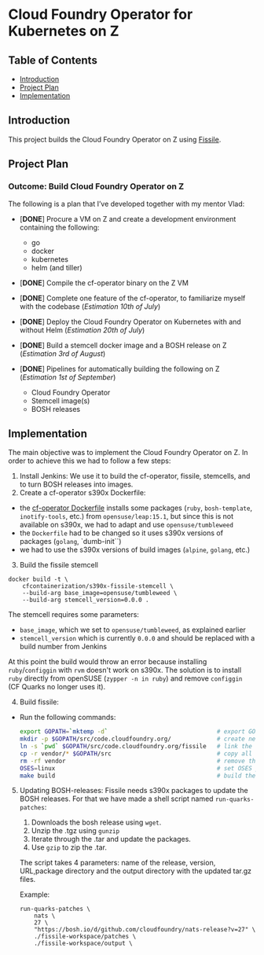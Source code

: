 # Cloud Foundry Operator for Kubernetes on Z


## Table of Contents
* [Introduction](#Introduction)
* [Project Plan](#Project-Plan)
* [Implementation](#Implementation)
## Introduction
This project builds the Cloud Foundry Operator on Z using [Fissile](https://github.com/cloudfoundry-incubator/fissile).
## Project Plan
### Outcome: Build Cloud Foundry Operator on Z

The following is a plan that I’ve developed together with my mentor Vlad:
* [**DONE**] Procure a VM on Z and create a development environment containing the following:
  * go
  * docker
  * kubernetes
  * helm (and tiller)

* [**DONE**] Compile the cf-operator binary on the Z VM
* [**DONE**] Complete one feature of the cf-operator, to familiarize myself with the codebase (*Estimation 10th of July*)
* [**DONE**] Deploy the Cloud Foundry Operator on Kubernetes with and without Helm (*Estimation 20th of July*)
* [**DONE**] Build a stemcell docker image and a BOSH release on Z (*Estimation 3rd of August*)
* [**DONE**] Pipelines for automatically building the following on Z (*Estimation 1st of September*)
  * Cloud Foundry Operator
  * Stemcell image(s)
  * BOSH releases

## Implementation
The main objective was to implement the Cloud Foundry Operator on Z. In order to achieve this we had to follow a few steps:
1. Install Jenkins: We use it to build the cf-operator, fissile, stemcells, and to turn BOSH releases into images.
2. Create a cf-operator s390x Dockerfile: 
- the [cf-operator Dockerfile](https://github.com/cfcontainerizationbot/cf-operator-base/blob/master/Dockerfile) installs some packages (`ruby`, `bosh-template`, `inotify-tools`, etc.) from `opensuse/leap:15.1`, but since this is not available on s390x, we had to adapt and use `opensuse/tumbleweed`
- the `Dockerfile` had to be changed so it uses s390x versions of packages (`golang`, `dumb-init``)
- we had to use the s390x versions of build images (`alpine`, `golang`, etc.)

3. Build the fissile stemcell

```
docker build -t \
    cfcontainerization/s390x-fissile-stemcell \
    --build-arg base_image=opensuse/tumbleweed \
    --build-arg stemcell_version=0.0.0 .
```

The stemcell requires some parameters:
- `base_image`, which we set to `opensuse/tumbleweed`, as explained earlier
- `stemcell_version` which is currently `0.0.0` and should be replaced with a build number from Jenkins

At this point the build would throw an error because installing `ruby`/`configgin` with `rvm` doesn't work on s390x. The solution is to install `ruby` directly from openSUSE (`zypper -n in ruby`) and remove `configgin` (CF Quarks no longer uses it).

4. Build fissile: 
- Run the following commands:
    ```bash 
    export GOPATH=`mktemp -d`                               # export GOPATH to a new temporary directory
    mkdir -p $GOPATH/src/code.cloudfoundry.org/             # create new directories within the temporary one
    ln -s `pwd` $GOPATH/src/code.cloudfoundry.org/fissile   # link the current working directory with the temporary directory
    cp -r vendor/* $GOPATH/src                              # copy all files from “vendor” to the temporary file
    rm -rf vendor                                           # remove the permanent vendor directory 
    OSES=linux                                              # set OSES parameter to “linux”
    make build                                              # build the fissile
    ```
5. Updating BOSH-releases: Fissile needs s390x packages to update the BOSH releases. For that we have made a shell script named `run-quarks-patches`:
    1. Downloads the bosh release using `wget`.
    2. Unzip the .tgz using `gunzip`
    3. Iterate through the .tar and update the packages.
    4. Use `gzip` to zip the .tar.

    The script takes 4 parameters: name of the release, version, URL,package directory and the output directory with the updated tar.gz files. 
    
    Example: 
    ```   
    run-quarks-patches \ 
        nats \
        27 \ 
        "https://bosh.io/d/github.com/cloudfoundry/nats-release?v=27" \  
        ./fissile-workspace/patches \
        ./fissile-workspace/output \
    ```


